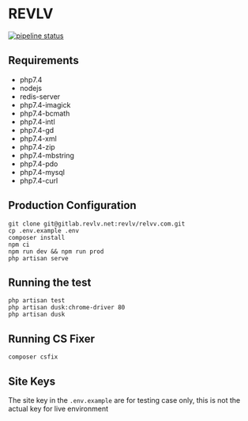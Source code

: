 # REVLV

[![pipeline status](https://gitlab.revlv.net/revlv/revlv.com/badges/master/pipeline.svg)](https://gitlab.revlv.net/revlv/revlv.com/commits/master)

## Requirements

* php7.4
* nodejs
* redis-server
* php7.4-imagick
* php7.4-bcmath
* php7.4-intl
* php7.4-gd
* php7.4-xml
* php7.4-zip
* php7.4-mbstring
* php7.4-pdo
* php7.4-mysql
* php7.4-curl

## Production Configuration

    git clone git@gitlab.revlv.net:revlv/relvv.com.git
    cp .env.example .env
    composer install
    npm ci
    npm run dev && npm run prod
    php artisan serve

## Running the test

    php artisan test
    php artisan dusk:chrome-driver 80
    php artisan dusk

## Running CS Fixer

    composer csfix

## Site Keys

The site key in the `.env.example` are for testing case only, this is not the actual key for live environment